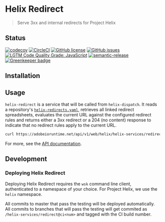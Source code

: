 # Helix Redirect

> Serve 3xx and internal redirects for Project Helix

## Status
[![codecov](https://img.shields.io/codecov/c/github/adobe/helix-redirect.svg)](https://codecov.io/gh/adobe/helix-redirect)
[![CircleCI](https://img.shields.io/circleci/project/github/adobe/helix-redirect.svg)](https://circleci.com/gh/adobe/helix-redirect)
[![GitHub license](https://img.shields.io/github/license/adobe/helix-redirect.svg)](https://github.com/adobe/helix-redirect/blob/master/LICENSE.txt)
[![GitHub issues](https://img.shields.io/github/issues/adobe/helix-redirect.svg)](https://github.com/adobe/helix-redirect/issues)
[![LGTM Code Quality Grade: JavaScript](https://img.shields.io/lgtm/grade/javascript/g/adobe/helix-redirect.svg?logo=lgtm&logoWidth=18)](https://lgtm.com/projects/g/adobe/helix-redirect)
[![semantic-release](https://img.shields.io/badge/%20%20%F0%9F%93%A6%F0%9F%9A%80-semantic--release-e10079.svg)](https://github.com/semantic-release/semantic-release) [![Greenkeeper badge](https://badges.greenkeeper.io/adobe/helix-redirect.svg)](https://greenkeeper.io/)

## Installation

## Usage

`helix-redirect` is a service that will be called from `helix-dispatch`. It reads a repository's [`helix-redirects.yaml`](https://github.com/adobe/helix-shared/blob/master/docs/redirects.md), retrieves all linked redirect spreadsheets, evaluates the current URL against the configured redirect rules and returns either a 3xx redirect or a 204 (no content) response to indicate that no redirect rules apply to the current URL.

```bash
curl https://adobeioruntime.net/api/v1/web/helix/helix-services/redirect@v1
```

For more, see the [API documentation](docs/API.md).

## Development

### Deploying Helix Redirect

Deploying Helix Redirect requires the `wsk` command line client, authenticated to a namespace of your choice. For Project Helix, we use the `helix` namespace.

All commits to master that pass the testing will be deployed automatically. All commits to branches that will pass the testing will get commited as `/helix-services/redirect@ci<num>` and tagged with the CI build number.
